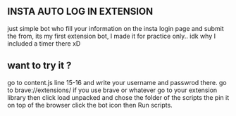 ## INSTA AUTO LOG IN EXTENSION
just simple bot who fill your information on the insta login page and submit the from, its my first extension bot, I made it for practice only..
idk why I included a timer there xD
## want to try it ?
go to content.js line 15-16 and write your username and passwrod there.
go to brave://extensions/ if you use brave or whatever go to your extension library then click load unpacked and chose the folder of the scripts the pin it on top of the browser click the bot icon then Run scripts.
